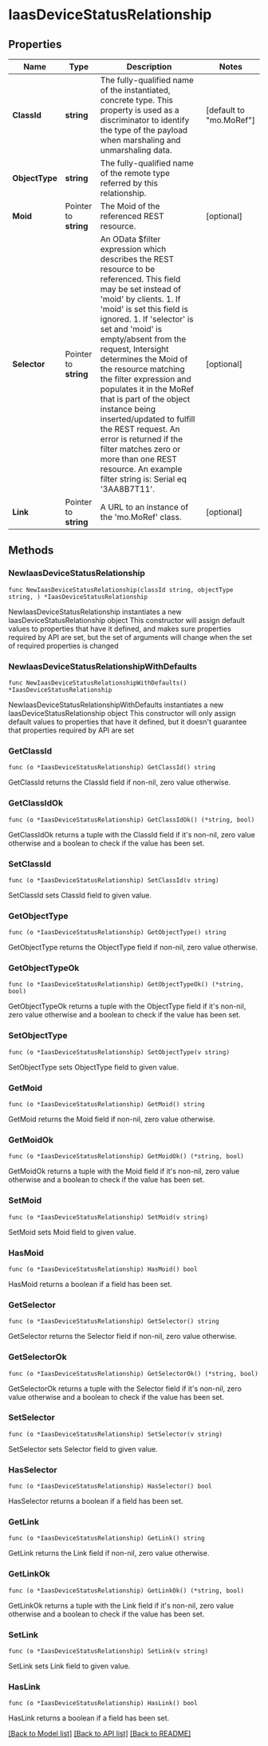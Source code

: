 # IaasDeviceStatusRelationship

## Properties

Name | Type | Description | Notes
------------ | ------------- | ------------- | -------------
**ClassId** | **string** | The fully-qualified name of the instantiated, concrete type. This property is used as a discriminator to identify the type of the payload when marshaling and unmarshaling data. | [default to "mo.MoRef"]
**ObjectType** | **string** | The fully-qualified name of the remote type referred by this relationship. | 
**Moid** | Pointer to **string** | The Moid of the referenced REST resource. | [optional] 
**Selector** | Pointer to **string** | An OData $filter expression which describes the REST resource to be referenced. This field may be set instead of &#39;moid&#39; by clients. 1. If &#39;moid&#39; is set this field is ignored. 1. If &#39;selector&#39; is set and &#39;moid&#39; is empty/absent from the request, Intersight determines the Moid of the resource matching the filter expression and populates it in the MoRef that is part of the object instance being inserted/updated to fulfill the REST request. An error is returned if the filter matches zero or more than one REST resource. An example filter string is: Serial eq &#39;3AA8B7T11&#39;. | [optional] 
**Link** | Pointer to **string** | A URL to an instance of the &#39;mo.MoRef&#39; class. | [optional] 

## Methods

### NewIaasDeviceStatusRelationship

`func NewIaasDeviceStatusRelationship(classId string, objectType string, ) *IaasDeviceStatusRelationship`

NewIaasDeviceStatusRelationship instantiates a new IaasDeviceStatusRelationship object
This constructor will assign default values to properties that have it defined,
and makes sure properties required by API are set, but the set of arguments
will change when the set of required properties is changed

### NewIaasDeviceStatusRelationshipWithDefaults

`func NewIaasDeviceStatusRelationshipWithDefaults() *IaasDeviceStatusRelationship`

NewIaasDeviceStatusRelationshipWithDefaults instantiates a new IaasDeviceStatusRelationship object
This constructor will only assign default values to properties that have it defined,
but it doesn't guarantee that properties required by API are set

### GetClassId

`func (o *IaasDeviceStatusRelationship) GetClassId() string`

GetClassId returns the ClassId field if non-nil, zero value otherwise.

### GetClassIdOk

`func (o *IaasDeviceStatusRelationship) GetClassIdOk() (*string, bool)`

GetClassIdOk returns a tuple with the ClassId field if it's non-nil, zero value otherwise
and a boolean to check if the value has been set.

### SetClassId

`func (o *IaasDeviceStatusRelationship) SetClassId(v string)`

SetClassId sets ClassId field to given value.


### GetObjectType

`func (o *IaasDeviceStatusRelationship) GetObjectType() string`

GetObjectType returns the ObjectType field if non-nil, zero value otherwise.

### GetObjectTypeOk

`func (o *IaasDeviceStatusRelationship) GetObjectTypeOk() (*string, bool)`

GetObjectTypeOk returns a tuple with the ObjectType field if it's non-nil, zero value otherwise
and a boolean to check if the value has been set.

### SetObjectType

`func (o *IaasDeviceStatusRelationship) SetObjectType(v string)`

SetObjectType sets ObjectType field to given value.


### GetMoid

`func (o *IaasDeviceStatusRelationship) GetMoid() string`

GetMoid returns the Moid field if non-nil, zero value otherwise.

### GetMoidOk

`func (o *IaasDeviceStatusRelationship) GetMoidOk() (*string, bool)`

GetMoidOk returns a tuple with the Moid field if it's non-nil, zero value otherwise
and a boolean to check if the value has been set.

### SetMoid

`func (o *IaasDeviceStatusRelationship) SetMoid(v string)`

SetMoid sets Moid field to given value.

### HasMoid

`func (o *IaasDeviceStatusRelationship) HasMoid() bool`

HasMoid returns a boolean if a field has been set.

### GetSelector

`func (o *IaasDeviceStatusRelationship) GetSelector() string`

GetSelector returns the Selector field if non-nil, zero value otherwise.

### GetSelectorOk

`func (o *IaasDeviceStatusRelationship) GetSelectorOk() (*string, bool)`

GetSelectorOk returns a tuple with the Selector field if it's non-nil, zero value otherwise
and a boolean to check if the value has been set.

### SetSelector

`func (o *IaasDeviceStatusRelationship) SetSelector(v string)`

SetSelector sets Selector field to given value.

### HasSelector

`func (o *IaasDeviceStatusRelationship) HasSelector() bool`

HasSelector returns a boolean if a field has been set.

### GetLink

`func (o *IaasDeviceStatusRelationship) GetLink() string`

GetLink returns the Link field if non-nil, zero value otherwise.

### GetLinkOk

`func (o *IaasDeviceStatusRelationship) GetLinkOk() (*string, bool)`

GetLinkOk returns a tuple with the Link field if it's non-nil, zero value otherwise
and a boolean to check if the value has been set.

### SetLink

`func (o *IaasDeviceStatusRelationship) SetLink(v string)`

SetLink sets Link field to given value.

### HasLink

`func (o *IaasDeviceStatusRelationship) HasLink() bool`

HasLink returns a boolean if a field has been set.


[[Back to Model list]](../README.md#documentation-for-models) [[Back to API list]](../README.md#documentation-for-api-endpoints) [[Back to README]](../README.md)


